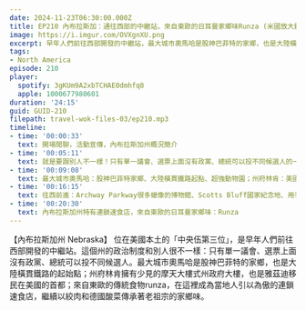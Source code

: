 ```yaml
---
date: 2024-11-23T06:30:00.000Z
title: EP210 內布拉斯加：通往西部的中繼站，來自東歐的日耳曼家鄉味Runza (米國放大鏡#21)
image: https://i.imgur.com/OVXgnXU.png
excerpt: 早年人們前往西部開發的中繼站，最大城市奧馬哈是股神巴菲特的家鄉，也是大陸橫貫鐵路的起始點；州府林肯是美國的雅茲迪人首都；來自東歐的傳統食物runza，在這裡繼續以絞肉和德國酸菜傳承著老祖宗的家鄉味。
tags:
- North America
episode: 210
player:
  spotify: 3gKUm9A2xbTCHAE0dmhfq8
  apple: 1000677980601
duration: '24:15'
guid: GUID-210
filepath: travel-wok-files-03/ep210.mp3
timeline:
- time: '00:00:33'
  text: 開場閒聊，活動宣傳，內布拉斯加州概況簡介
- time: '00:05:11'
  text: 就是要跟別人不一樣！只有單一議會、選票上面沒有政黨、總統可以投不同候選人的一州
- time: '00:09:08'
  text: 最大城市奧馬哈：股神巴菲特家鄉、大陸橫貫鐵路起點、超強動物園；州府林肯：美國的雅茲迪人首都
- time: '00:16:15'
  text: 往西前進：Archway Parkway很多蠟像的博物館、Scotts Bluff國家紀念地、用手種出來的國家森林
- time: '00:20:30'
  text: 內布拉斯加州特有連鎖速食店，來自東歐的日耳曼家鄉味：Runza
---
```

【內布拉斯加州 Nebraska】 位在美國本土的「中央伍第三位」，是早年人們前往西部開發的中繼站。這個州的政治制度和別人很不一樣：只有單一議會、選票上面沒有政黨、總統可以投不同候選人。最大城市奧馬哈是股神巴菲特的家鄉，也是大陸橫貫鐵路的起始點；州府林肯擁有少見的摩天大樓式州政府大樓，也是雅茲迪移民在美國的首都；來自東歐的傳統食物runza，在這裡成為當地人引以為傲的連鎖速食店，繼續以絞肉和德國酸菜傳承著老祖宗的家鄉味。
